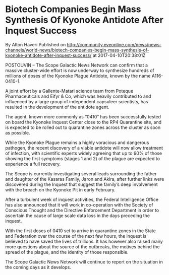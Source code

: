 # Biotech Companies Begin Mass Synthesis Of Kyonoke Antidote After Inquest Success
By Alton Haveri
Published on http://community.eveonline.com/news/news-channels/world-news/biotech-companies-begin-mass-synthesis-of-kyonoke-antidote-after-inquest-success/ at 2017-04-10T20:38:01Z

POSTOUVIN – The Scope Galactic News Network can confirm that a massive cluster-wide effort is now underway to synthesize hundreds of millions of doses of the Kyonoke Plague Antidote, known by the name A116-0410-1.

A joint effort by a Gallente-Matari science team from Poteque Pharmaceuticals and Eifyr & Co, which was heavily contributed to and influenced by a large group of independent capsuleer scientists, has resulted in the development of the antidote agent.

The agent, known more commonly as “0410” has been successfully tested on board the Kyonoke Inquest Center close to the RP4 Quarantine site, and is expected to be rolled out to quarantine zones across the cluster as soon as possible.

While the Kyonoke Plague remains a highly voracious and dangerous pathogen, the recent discovery of a viable antidote will now allow treatment of infection, with scientific experts widely agreeing that up to 90% of those showing the first symptoms (stages 1 and 2) of the plague are expected to experience a full recovery.

The Scope is currently investigating several leads surrounding the father and daughter of the Kasaras Family, Jaron and Akira, after further links were discovered during the Inquest that suggest the family’s deep involvement with the breach on the Kyonoke Pit in early February.

After a turbulent week of inquest activities, the Federal Intelligence Office has also announced that it will work in co-operation with the Society of Conscious Thought and the Directive Enforcement Department in order to ascertain the cause of large scale data loss in the days preceding the inquest.

With the first doses of 0410 set to arrive in quarantine zones in the State and Federation over the course of the next few hours, the inquest is believed to have saved the lives of trillions. It has however also raised many more questions about the source of the outbreaks, the motives behind the spread of the plague, and the identity of those responsible.

The Scope Galactic News Network will continue to report on the situation in the coming days as it develops.

